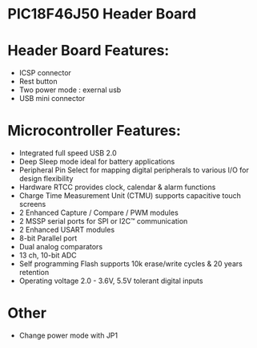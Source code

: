# __PIC18F46J50 Header Board__

# Header Board Features:
- ICSP connector
- Rest button 
- Two power mode :
	exernal 
	usb 
- USB mini connector

# Microcontroller Features:
- Integrated full speed USB 2.0
- Deep Sleep mode ideal for battery applications
- Peripheral Pin Select for mapping digital peripherals to various I/O for design flexibility
- Hardware RTCC provides clock, calendar & alarm functions
- Charge Time Measurement Unit (CTMU) supports capacitive touch screens
- 2 Enhanced Capture / Compare / PWM modules
- 2 MSSP serial ports for SPI or I2C™ communication
- 2 Enhanced USART modules
- 8-bit Parallel port
- Dual analog comparators
- 13 ch, 10-bit ADC
- Self programming Flash supports 10k erase/write cycles & 20 years retention
- Operating voltage 2.0 - 3.6V, 5.5V tolerant digital inputs

# Other 
- Change power mode with JP1
